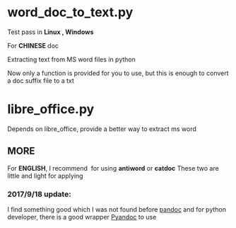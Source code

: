 # word_doc_to_text.py

Test pass in **Linux , Windows**

For **CHINESE** doc

Extracting text from MS word files in python

Now only a function is provided for you to use, but this is enough to convert a doc suffix file to a txt

# libre_office.py

Depends on libre_office, provide a better way to extract ms word

## MORE

For **ENGLISH**, I recommend  for using **antiword** or **catdoc**
These two are little and light for applying


### 2017/9/18 update:
I find something good which I was not found before
[pandoc](http://pandoc.org/installing.html)
and for python developer, there is a good wrapper [Pyandoc](https://github.com/kennethreitz/pyandoc) to use
